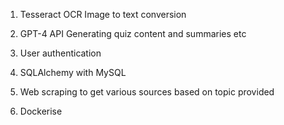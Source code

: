 1. Tesseract OCR
    Image to text conversion

2. GPT-4 API
    Generating quiz content and summaries etc

3. User authentication

4. SQLAlchemy with MySQL

5. Web scraping to get various sources based on topic provided

6. Dockerise